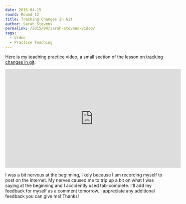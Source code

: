 ```yaml
---
date: 2015-04-15
round: Round 12
title: Tracking Changes in Git
author: Sarah Stevens
permalink: /2015/04/sarah-stevens-video/
tags:
  - Video
  - Practice Teaching
---
```


Here is my teaching practice video, a small section of the lesson on [tracking changes in git](http://swcarpentry.github.io/git-novice/03-changes.html).


<iframe width="560" height="315" src="https://www.youtube.com/watch?v=yiZVMaYXtOg" frameborder="0" allowfullscreen></iframe>

I was a bit nervous at the beginning, likely because I am recording myself to post on the internet.
My nerves caused me to trip up a bit on what I was saying at the beginning and I accidently used tab-complete.
I'll add my feedback for myself as a comment tomorrow.  I appreciate any additional feedback you can give me!  Thanks!
